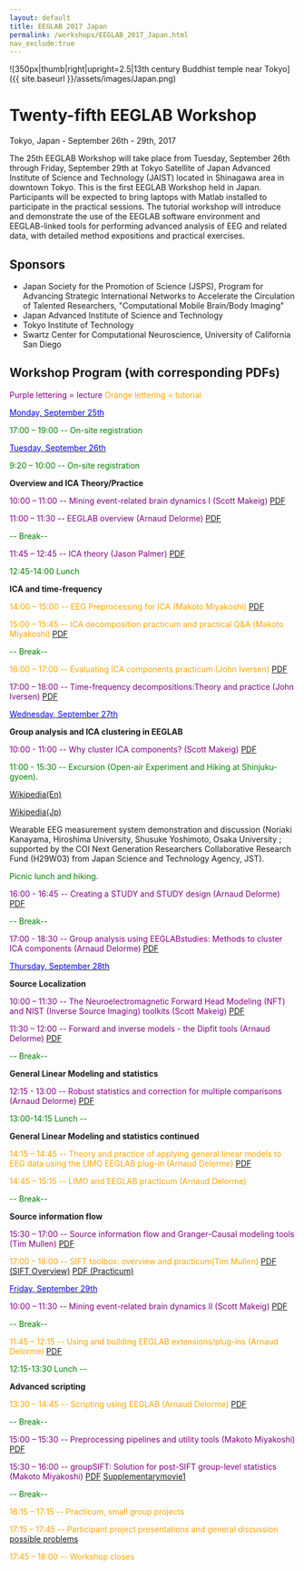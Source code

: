 ```yaml
---
layout: default
title: EEGLAB 2017 Japan
permalink: /workshops/EEGLAB_2017_Japan.html
nav_exclude:true
---
```


![350px\|thumb\|right\|upright=2.5\|13th century Buddhist temple near
Tokyo]({{ site.baseurl }}/assets/images/Japan.png)

Twenty-fifth EEGLAB Workshop
============================

Tokyo, Japan - September 26th - 29th, 2017

The 25th EEGLAB Workshop will take place from Tuesday, September 26th
through Friday, September 29th at Tokyo Satellite of Japan Advanced
Institute of Science and Technology (JAIST) located in Shinagawa area in
downtown Tokyo. This is the first EEGLAB Workshop held in Japan.
Participants will be expected to bring laptops with Matlab installed to
participate in the practical sessions. The tutorial workshop will
introduce and demonstrate the use of the EEGLAB software environment and
EEGLAB-linked tools for performing advanced analysis of EEG and related
data, with detailed method expositions and practical exercises.


Sponsors
--------

-   Japan Society for the Promotion of Science (JSPS), Program for
    Advancing Strategic International Networks to Accelerate the
    Circulation of Talented Researchers, "Computational Mobile
    Brain/Body Imaging"
-   Japan Advanced Institute of Science and Technology
-   Tokyo Institute of Technology
-   Swartz Center for Computational Neuroscience, University of
    California San Diego


Workshop Program (with corresponding PDFs)
------------------------------------------

<span style="color: purple">Purple lettering = lecture</span>
<span style="color: orange">Orange lettering = tutorial</span>

<u><span style="color: blue">Monday, September 25th</span></u>


<span style="color: green"> 17:00 – 19:00 -- On-site registration</span>

<u><span style="color: blue">Tuesday, September 26th</span></u>


<span style="color: green"> 9:20 – 10:00 -- On-site registration</span>

<!-- -->


**Overview and ICA Theory/Practice**


<font color = purple>10:00 – 11:00 -- Mining event-related brain dynamics I (Scott Makeig)</font> [PDF](https://sccn.ucsd.edu/githubwiki/files/makeig_eeglab_japan_i.pdf)

<span style="color: purple">11:00 – 11:30 -- EEGLAB overview (Arnaud Delorme)</span> [PDF](https://sccn.ucsd.edu/githubwiki/files/eeglab2017_ad_eeglab_overview_japan.pdf)

<span style="color: green">-- Break--</span>

<span style="color: purple">11:45 – 12:45 -- ICA theory (Jason Palmer)</span> [PDF](https://sccn.ucsd.edu/githubwiki/files/eeglab2017_jp_lecture_ica.pdf)

<span style="color: green">12:45-14:00 Lunch</span>

**ICA and time-frequency**

<span style="color: orange">14:00 – 15:00 -- EEG Preprocessing for ICA (Makoto Miyakoshi)</span> [PDF](https://sccn.ucsd.edu/githubwiki/files/preicaprocessing.pdf)

<span style="color: orange">15:00 – 15:45 -- ICA decomposition practicum and practical Q&A (Makoto Miyakoshi)</span> [PDF](https://sccn.ucsd.edu/githubwiki/files/icadecompositionpracticum.pdf)

<span style="color: green">-- Break--</span>

<span style="color: orange">16:00 – 17:00 -- Evaluating ICA components practicum (John Iversen)</span> [PDF](https://sccn.ucsd.edu/githubwiki/files/eeglab2017_tokyo_jri_evaluateics.pdf)

<span style="color: purple">17:00 – 18:00 -- Time-frequency decompositions:Theory and practice (John Iversen)</span> [PDF](https://sccn.ucsd.edu/githubwiki/files/eeglab2017_tokyo_jri_timefrequencytheorypractice.pdf)

<u><span style="color: blue">Wednesday, September 27th</span></u>


**Group analysis and ICA clustering in EEGLAB**


<span style="color: purple">10:00 - 11:00 -- Why cluster ICA components? (Scott Makeig)</span> [PDF](https://sccn.ucsd.edu/githubwiki/files/makeig_eeglab_clustering_tokyo17.pdf)

<span style="color: green">11:00 - 15:30 -- Excursion (Open-air Experiment and Hiking at Shinjuku-gyoen). </span>


[Wikipedia(En)](https://en.wikipedia.org/wiki/Shinjuku_Gyoen)

[Wikipedia(Jp)](https://ja.wikipedia.org/wiki/%E6%96%B0%E5%AE%BF%E5%BE%A1%E8%8B%91)



Wearable EEG measurement system demonstration and discussion (Noriaki Kanayama, Hiroshima University, Shusuke Yoshimoto, Osaka University ; supported by the
 COI Next Generation Researchers Collaborative Research Fund (H29W03) from Japan Science and Technology Agency, JST). 

<span style="color: green">Picnic lunch and hiking.</span>

<!-- -->



<span style="color: purple">16:00 - 16:45 -- Creating a STUDY and STUDY design (Arnaud Delorme)</span> [PDF](https://sccn.ucsd.edu/githubwiki/files/eeglab2017_ad_study_design_japan2.pdf)

<span style="color: green">-- Break--</span>

<span style="color: purple">17:00 - 18:30 -- Group analysis using EEGLABstudies: Methods to cluster ICA components (Arnaud Delorme)</span> [PDF](https://sccn.ucsd.edu/githubwiki/files/eeglab2017_ad_study_clustering_japan2.pdf)


<u><span style="color: blue">Thursday, September 28th</span></u>

**Source Localization**

<span style="color: purple">10:00 – 11:30 -- The Neuroelectromagnetic Forward Head Modeling (NFT) and NIST (Inverse Source Imaging) toolkits (Scott Makeig)</span> [PDF](https://sccn.ucsd.edu/githubwiki/files/makeig_eeglab_forwardinverse_compressed.pdf)

<span style="color: purple">11:30 – 12:00 -- Forward and inverse models - the Dipfit tools (Arnaud Delorme)</span> [PDF](https://sccn.ucsd.edu/githubwiki/files/eeglab2017_ad_dipfit_japan.pdf)

<span style="color: green">-- Break--</span>

**General Linear Modeling and statistics**

<span style="color: purple">12:15 - 13:00 -- Robust statistics and correction for multiple comparisons (Arnaud Delorme)</span> [PDF](https://sccn.ucsd.edu/githubwiki/files/eeglab2017_statistics_japan2.pdf)

<span style="color: green">13:00-14:15 Lunch --</span>

**General Linear Modeling and statistics continued**

<span style="color: orange">14:15 – 14:45 -- Theory and practice of applying general linear models to EEG data using the LIMO EEGLAB plug-in (Arnaud Delorme)</span> [PDF](https://sccn.ucsd.edu/githubwiki/files/limo_japan_2017.pdf)

<span style="color: orange">14:45 – 15:15 -- LIMO and EEGLAB practicum (Arnaud Delorme)</span>

<span style="color: green">-- Break--</span>

**Source information flow**

<span style="color: purple">15:30 – 17:00 -- Source information flow and Granger-Causal modeling tools (Tim Mullen)</span> [PDF](https://sccn.ucsd.edu/githubwiki/files/eeglab_2017_japan_sift_lecture.pdf)

<span style="color: orange">17:00 – 18:00 -- SIFT toolbox: overview and practicum(Tim Mullen)</span> [PDF (SIFT Overview)](https://sccn.ucsd.edu/githubwiki/files/eeglab_2017_japan_sift_intro_blitz.pdf)
[PDF (Practicum)](https://sccn.ucsd.edu/githubwiki/files/eeglab_2017_japan_sift_practicum.pdf)

<u><span style="color: blue">Friday, September 29th</span></u>

<span style="color: purple">10:00 – 11:30 -- Mining event-related brain dynamics II (Scott Makeig)</span> [PDF](https://sccn.ucsd.edu/githubwiki/files/makeig_eeglab_ii_tokyo17_compressed.pdf)

<span style="color: green">-- Break--</span>

<span style="color: orange">11:45 – 12:15 -- Using and building EEGLAB extensions/plug-ins (Arnaud Delorme)</span> [PDF](https://sccn.ucsd.edu/githubwiki/files/eeglab2017_ad_eeglab_plugin_japan.pdf)

<span style="color: green">12:15-13:30 Lunch --</span>


**Advanced scripting**

<span style="color: orange">13:30 – 14:45 -- Scripting using EEGLAB (Arnaud Delorme)</span> [PDF](https://sccn.ucsd.edu/githubwiki/files/eeglab2017_ad_eeglab_scripting_japan3.pdf)

<span style="color: green">-- Break--</span>

<span style="color: purple">15:00 – 15:30 -- Preprocessing pipelines and utility tools (Makoto Miyakoshi) </span> [PDF](https://sccn.ucsd.edu/githubwiki/files/preprocessingpipelineandutilitytools.pdf)

<span style="color: purple">15:30 – 16:00 -- groupSIFT: Solution for post-SIFT group-level statistics (Makoto Miyakoshi) </span> [PDF](https://sccn.ucsd.edu/githubwiki/files/groupsift.pdf) [Supplementarymovie1](https://sccn.ucsd.edu/githubwiki/files/groupsift_sagital.zip)

<span style="color: green">-- Break--</span>

<span style="color: orange">16:15 – 17:15 -- Practicum, small group projects</span>

<span style="color: orange">17:15 – 17:45 -- Participant project presentations and general discussion [possible problems](https://sccn.ucsd.edu/githubwiki/files/eeglab_problems.pdf) </span>

<span style="color: orange">17:45 – 18:00 -- Workshop closes</span>
